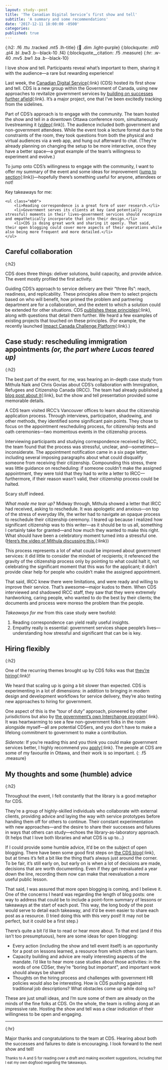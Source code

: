```yaml
---
layout: study--post
title: 'The Canadian Digital Service’s first show and tell'
subtitle: 'A summary and some recommendations'
date: '2017-12-11 18:00:00 -0500'
categories:
published: true
---
```


{:h2: .f6 .ttu .tracked .mt5 .lh-title}
{:link: .dim .light-purple}
{:blockquote: .ml0 .pl4 .bl .bw3 .b--black-10 .f4}
{:blockquote__citation: .f5 .measure}
{:hr: .w-40 .mv5 .bw1 .ba .b--black-10}

I love show and tell. Participants reveal what’s important to them, sharing it with the audience—a rare but rewarding experience!

Last week, the [Canadian Digital Service](https://digital.canada.ca){:link} (CDS) hosted its first show and tell. CDS is a new group within the Government of Canada, using new approaches to revitalize government services by [building on successes further afield](https://digital.canada.ca/2017/07/28/think-big-start-small/){:link}. It’s a major project, one that I’ve been excitedly tracking from the sidelines.

Part of CDS’s approach is to engage with the community. The team hosted the show and tell in a downtown Ottawa conference room, simultaneously livestreaming it ([video](https://www.youtube.com/watch?v=g7_Asap1DK4){:link}). The audience included both government and non-government attendees. While the event took a lecture format due to the constraints of the room, they took questions from both the physical and virtual audiences via a web app, and hung out afterward to chat. (They’re already planning on changing the setup to be more interactive, once they have a better space—a great example of the team’s willingness to experiment and evolve.)

To jump onto CDS’s willingness to engage with the community, I want to offer my summary of the event and some ideas for improvement ([jump to section](#my-thoughts-and-some-humble-advice){:link})—hopefully there’s something useful for anyone, attendees or not!

<div class="f5 pa4 bg-black-10 measure">
	<p class="i mt0">Key takeaways for me:</p>

	<ul class="mb0">
		<li>Reading correspondence is a great form of user research.</li>
		<li>Government serves its clients at key (and potentially stressful) moments in their lives—government services should recognize and empathetically incorporate that into their design.</li>
		<li>CDS is doing great work and sharing it openly. That said, their open blogging could cover more aspects of their operations while also being more frequent and more detailed.</li>
	</ul>
</div>

## Careful collaboration
{:h2}

CDS does three things: deliver solutions, build capacity, and provide advice. The event mostly profiled the first activity.

Guiding CDS’s approach to service delivery are their “three Rs”: reach, readiness, and replicability. These principles allow them to select projects based on who will benefit, how primed the problem and partnering department are for a collaboration, and the extent to which a solution could be extended for other situations. CDS [publishes these principles](https://digital.canada.ca/how-we-work/){:link}, along with questions that detail them further. We heard a few examples of existing projects that touched on these principles. (For example, the recently launched [Impact Canada Challenge Platform](https://digital.canada.ca/2017/12/07/always-a-challenge/){:link}.)

## Case study: rescheduling immigration appointments *(or, the part where Lucas teared up)*
{:h2}

The best part of the event, for me, was hearing an in-depth case study from Mithula Naik and Chris Govias about CDS’s collaboration with Immigration, Refugees and Citizenship Canada (IRCC). The team had already published [a blog post about it](https://digital.canada.ca/2017/10/24/framing-a-design-problem/){:link}, but the show and tell presentation provided some memorable details.

A CDS team visited IRCC’s Vancouver offices to learn about the citizenship application process. Through interviews, participation, shadowing, and other methods, they identified some significant pain points. They chose to focus on the appointment rescheduling process, for citizenship tests and oath ceremonies—two momentous events in the citizenship process.

Interviewing participants and studying correspondence received by IRCC, the team found that the process was stressful, unclear, and—sometimes—inconsiderate. The appointment notification came in a six page letter, including several imposing paragraphs about what could disqualify someone from receiving their citizenship. Compounding this stress, there was little guidance on rescheduling: if someone couldn’t make the assigned appointment, they were told that they had to write a letter to IRCC—furthermore, if their reason wasn’t valid, their citizenship process could be halted.

Scary stuff indeed.

*What made me tear up?* Midway through, Mithula showed a letter that IRCC had received, asking to reschedule. It was apologetic and anxious—on top of the stress of everyday life, the writer had to navigate an opaque process to reschedule their citizenship ceremony. I teared up because I realized how significant citizenship was to this writer—as it should be to us all, something I certainly take for granted—and how much they wanted to make this right. What should have been a celebratory moment turned into a stressful one. ([Here’s the video of Mithula discussing this.](https://youtu.be/g7_Asap1DK4?t=2899){:link})

This process represents a lot of what could be improved about government services: it did little to consider the mindset of recipients; it referenced the gravity of the citizenship process only by pointing to what could halt it, not celebrating the significant moment that this was for the applicant; it didn’t provide clear help for people who couldn’t make the assigned appointment.

That said, IRCC knew there were limitations, and were ready and willing to improve their service. That’s awesome—major kudos to them. When CDS interviewed and shadowed IRCC staff, they saw that they were extremely hardworking, caring people, who wanted to do the best by their clients; the documents and process were moreso the problem than the people.

*Takeaways for me* from this case study were twofold:

1. Reading correspondence can yield really useful insights.
2. Empathy really is essential: government services shape people’s lives—understanding how stressful and significant that can be is key.

## Hiring flexibly
{:h2}

One of the recurring themes brought up by CDS folks was that [they’re hiring](https://digital.canada.ca/work-with-us/){:link}!

We heard that scaling up is going a bit slower than expected. CDS is experimenting in a lot of dimensions: in addition to bringing in modern design and development workflows for service delivery, they’re also testing new approaches to hiring for government.

One aspect of this is the “tour of duty” approach, pioneered by other jurisdictions but also by [the government’s own Interchange program](https://www.canada.ca/en/treasury-board-secretariat/services/professional-development/interchange-canada.html){:link}. It was heartwarming to see a few non-government folks in the room alongside myself—all are potential CDSers, and you don’t have to make a lifelong commitment to government to make a contribution.

*Sidenote:* If you’re reading this and you think you could make government services better, I highly recommend you [apply](https://digital.canada.ca/work-with-us/){:link}. The people at CDS are some of my favourite in Ottawa, and their work is so important.
{: .f5 .measure}

## My thoughts and some (humble) advice
{:h2}

Throughout the event, I felt constantly that the library is a good metaphor for CDS.

They’re a group of highly-skilled individuals who collaborate with external clients, providing advice and laying the way with service prototypes before handing them off for others to continue. Their constant experimentation with new approaches—and the desire to share their successes and failures in ways that others can study—echoes the library-as-laboratory approach. (It helps that I love both libraries and what CDS is up to…)

If I could provide some humble advice, it’d be on the subject of open blogging. There have been some good first steps on [the CDS blog](https://digital.canada.ca/blog/){:link}, but at times it’s felt a bit like the thing that’s always just around the corner. To be fair, it’s still early on, but early on is when a lot of decisions are made, decisions that are worth documenting. Even if they get reevaluated a year down the line, recording them now can make that reevaluation a more useful public lesson.

That said, I was assured that more open blogging is coming, and I believe it. One of the concerns I heard was regarding the length of blog posts: one way to address that could be to include a point-form summary of lessons or takeaways at the start of each post. This way, the long body of the post would serve to detail each takeaway, and it’d be even easier to share each post as a resource. (I tried doing this with this very post! It may not be perfect, but it could be a first step.)

There’s quite a bit I’d like to read or hear more about. To that end (and if this isn’t too presumptuous), here are some ideas for open blogging:

* Every action (including the show and tell event itself) is an opportunity for a post on lessons learned, a resource from which others can learn.
* Capacity building and advice are really interesting aspects of the mandate. I’d like to hear more case studies about those activities: in the words of one CDSer, they’re “boring but important”, and important work should always be shared!
* Thoughts on the hiring process and challenges with government HR policies would also be interesting. How is CDS pushing against traditional job descriptions? What obstacles come up while doing so?

These are just small ideas, and I’m sure some of them are already on the minds of the fine folks at CDS. On the whole, the team is rolling along at an impressive rate. Hosting the show and tell was a clear indication of their willingness to be open and engaging.

***
{:hr}

Major thanks and congratulations to the team at CDS. Hearing about both the successes and failures to date is encouraging. I look forward to the next show and tell!

<p class="lh-solid measure-narrow"><small class="f6 i">Thanks to A and S for reading over a draft and making excellent suggestions, including that I eat my own dogfood regarding the takeaways.</small></p>
